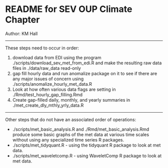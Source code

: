 # README for SEV OUP Climate Chapter 

Author: KM Hall  

----  

These steps need to occur in order:  
1.  download data from EDI using the program ./scripts/download_sev_met_from_edi.R and make the resulting raw data files in ./data/raw_data read-only  
2.  gap fill hourly data and run anomalize package on it to see if there are any major issues of concern using ./scripts/anomalize_hourly_met_data.R  
3. Look at how often various data flags are setting in ./Rmd/test_hourly_gap_filling.Rmd
4. Create gap-filled daily, monthly, and yearly summaries in ./met_create_dly_mthly_yrly_data.R



----  

Other steps that do not have an associated order of operations:
- ./scripts/met_basic_analysis.R and ./Rmd/met_basic_analysis.Rmd produce some basic graphs of the met data at various time scales without using any specialized time series R packages.  
- ./scripts/met_tidyquant.R - using the tidyquant R package to look at met data.
- ./scripts/met_waveletcomp.R - using WaveletComp R package to look at met data.